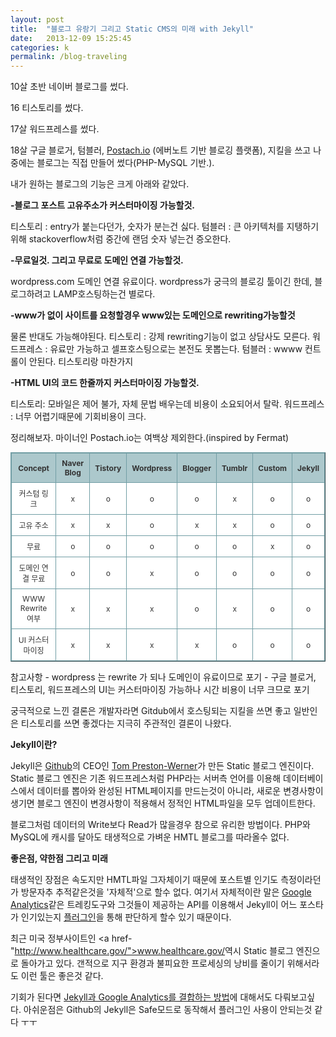 ```yaml
---
layout: post
title:  "블로그 유랑기 그리고 Static CMS의 미래 with Jekyll"
date:   2013-12-09 15:25:45
categories: k
permalink: /blog-traveling
---
```


10살 초반 네이버 블로그를 썼다.

16 티스토리를 썼다.

17살 워드프레스를 썼다.

18살 구글 블로거, 텀블러, <a href="http://postach.io/">Postach.io</a> (에버노트 기반 블로깅 플랫폼), 지킬을 
쓰고 나중에는 블로그는 직접 만들어 썼다(PHP-MySQL 기반.).

내가 원하는 블로그의 기능은 크게 아래와 같았다.

**-블로그 포스트 고유주소가 커스터마이징 가능할것.**

티스토리 : entry가 붙는다던가, 숫자가 분는건 싫다.
텀블러 : 큰 아키텍처를 지탱하기위해 stackoverflow처럼 중간에 랜덤 숫자 넣는건 증오한다.

**-무료일것. 그리고 무료로 도메인 연결 가능할것.**

wordpress.com 도메인 연결 유료이다. 
wordpress가 궁극의 블로깅 툴이긴 한데, 블로그하려고 LAMP호스팅하는건 별로다.

**-www가 없이 사이트를 요청할경우 www있는 도메인으로 rewriting가능할것**

물론 반대도 가능해야된다. 
티스토리 : 강제 rewriting기능이 없고 상담사도 모른다.
워드프레스 : 유료만 가능하고 셀프호스팅으로는 본전도 못뽑는다.
텀블러 : wwww 컨트롤이 안된다. 티스토리랑 마찬가지

**-HTML UI의 코드 한줄까지 커스터마이징 가능할것.**

티스토리: 모바일은 제어 불가, 자체 문법 배우는데 비용이 소요되어서 탈락.
워드프레스 : 너무 어렵기때문에 기회비용이 크다.

정리해보자. 마이너인 Postach.io는 여백상 제외한다.(inspired by Fermat)

<style type="text/css">
.tftable {font-size:12px;color:#333333;width:100%;border-width: 1px;border-color: #729ea5;border-collapse: collapse;}
.tftable th {font-size:12px;background-color:#acc8cc;border-width: 1px;padding: 8px;border-style: solid;border-color: #729ea5;text-align:center;}
.tftable tr {background-color:#ffffff; text-align: center;}
.tftable td {font-size:12px;border-width: 1px;padding: 8px;border-style: solid;border-color: #729ea5;}
</style>

<table class="tftable" border="1">
<tr><th>Concept</th><th>Naver Blog</th><th>Tistory</th><th>Wordpress</th><th>Blogger</th><th>Tumblr</th><th>Custom</th><th>Jekyll</th></tr>
<tr><td>커스텀 링크</td><td>x</td><td>o</td><td>o</td><td>o</td><td>x</td><td>o</td><td>o</td></tr>
<tr><td>고유 주소</td><td>x</td><td>x</td><td>o</td><td>x</td><td>x</td><td>o</td><td>o</td></tr>
<tr><td>무료</td><td>o</td><td>o</td><td>o</td><td>o</td><td>o</td><td>x</td><td>o</td></tr>
<tr><td>도메인 연결 무료</td><td>o</td><td>o</td><td>x</td><td>o</td><td>o</td><td>o</td><td>o</td></tr>
<tr><td>WWW Rewrite 여부</td><td>x</td><td>x</td><td>x</td><td>o</td><td>x</td><td>o</td><td>o</td></tr>
<tr><td>UI 커스터마이징</td><td>x</td><td>x</td><td>x</td><td>x</td><td>o</td><td>o</td><td>o</td></tr>
</table>

참고사항
      - wordpress 는 rewrite 가 되나 도메인이 유료이므로 포기
      - 구글 블로거, 티스토리, 워드프레스의 UI는 커스터마이징 가능하나 시간 비용이 너무 크므로 포기

궁극적으로 느낀 결론은 개발자라면 Gitdub에서 호스팅되는 지킬을 쓰면 좋고 일반인은 티스토리를 쓰면 좋겠다는 지극히 
주관적인 결론이 나왔다.

**Jekyll이란?**

Jekyll은 <a href="http://github.com">Github</a>의 CEO인 <a href="http://tom.preston-werner.com">Tom Preston-Werner</a>가 만든 Static 블로그 엔진이다.
Static 블로그 엔진은 기존 워드프레스처럼 PHP라는 서버측 언어를 이용해 데이터베이스에서 데이터를 뽑아와 완성된 HTML페이지를 만드는것이 아니라, 새로운 변경사항이 생기면 블로그 엔진이 변경사항이 적용해서 정적인 HTML파일을 모두 
업데이트한다. 

블로그처럼 데이터의 Write보다 Read가 많을경우 참으로 유리한 방법이다. PHP와 MySQL에 캐시를 달아도 태생적으로 가벼운
HMTL 블로그를 따라올수 없다. 

**좋은점, 약한점 그리고 미래**

태생적인 장점은 속도지만 HMTL파일 그자체이기 때문에 포스트별 인기도 측정이라던가 방문자추 추적같은것을 '자체적'으로
할수 없다. 여기서 자체적이란 말은 <a href="http://www.google.com/analytics">Google Analytics</a>같은 트레킹도구와 
그것들이 제공하는 API를 이용해서 Jekyll이 어느 포스타가 인기있는지 <a href="http://developmentseed.org/blog/google-analytics-jekyll-plugin/">플러그인</a>을 통해 판단하게 할수 있기 때문이다.

최근 미국 정부사이트인 <a href-"http://www.healthcare.gov/">www.healthcare.gov/</a>역시 Static 블로그 엔진으로 돌아가고 있다. 갠적으로 지구 환경과 불피요한 프로세싱의 낭비를 줄이기 위해서라도 이런 툴은 좋은것 같다.

기회가 된다면 <a href="http://developmentseed.org/blog/google-analytics-jekyll-plugin/">Jekyll과 Google Analytics를 결합하는 방법</a>에 대해서도 다뤄보고싶다. 아쉬운점은 Github의 Jekyll은 Safe모드로 동작해서 플러그인 사용이 안되는것 같다 ㅜㅜ
